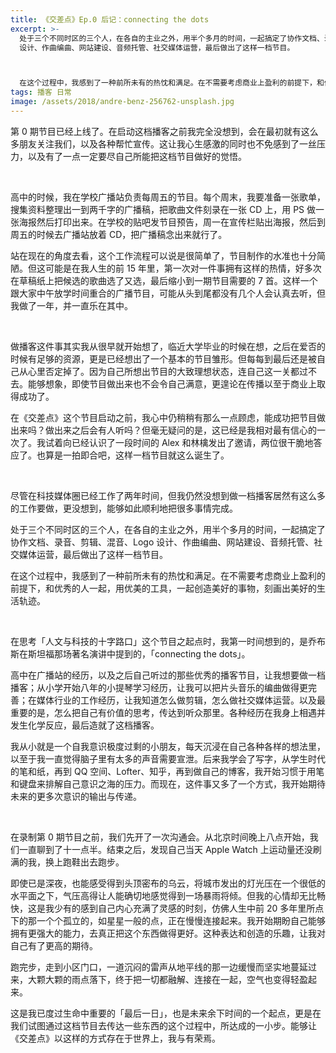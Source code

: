 ```yaml
---
title: 《交差点》Ep.0 后记：connecting the dots
excerpt: >-
  处于三个不同时区的三个人，在各自的主业之外，用半个多月的时间，一起搞定了协作文档、录音、剪辑、混音、Logo
  设计、作曲编曲、网站建设、音频托管、社交媒体运营，最后做出了这样一档节目。



  在这个过程中，我感到了一种前所未有的热忱和满足。在不需要考虑商业上盈利的前提下，和优秀的人一起，用优美的工具，一起创造美好的事物，刻画出美好的生活轨迹。 
tags: 播客 日常
image: /assets/2018/andre-benz-256762-unsplash.jpg
---
```


第 0 期节目已经上线了。在启动这档播客之前我完全没想到，会在最初就有这么多朋友关注我们，以及各种帮忙宣传。这让我心生感激的同时也不免感到了一丝压力，以及有了一点一定要尽自己所能把这档节目做好的觉悟。

<br>

高中的时候，我在学校广播站负责每周五的节目。每个周末，我要准备一张歌单，搜集资料整理出一到两千字的广播稿，把歌曲文件刻录在一张 CD 上，用 PS 做一张海报然后打印出来。在学校的贴吧发节目预告，周一在宣传栏贴出海报，然后到周五的时候去广播站放着 CD，把广播稿念出来就行了。

站在现在的角度去看，这个工作流程可以说是很简单了，节目制作的水准也十分简陋。但这可能是在我人生的前 15 年里，第一次对一件事拥有这样的热情，好多次在草稿纸上把候选的歌曲选了又选，最后缩小到一期节目需要的 7 首。这样一个跟大家中午放学时间重合的广播节目，可能从头到尾都没有几个人会认真去听，但我做了一年，并一直乐在其中。

<br>

做播客这件事其实我从很早就开始想了，临近大学毕业的时候在想，之后在爱否的时候有足够的资源，更是已经想出了一个基本的节目雏形。但每每到最后还是被自己从心里否定掉了。因为自己所想出节目的大致理想状态，连自己这一关都过不去。能够想象，即使节目做出来也不会令自己满意，更遑论在传播以至于商业上取得成功了。

在《交差点》这个节目启动之前，我心中仍稍稍有那么一点顾虑，能成功把节目做出来吗？做出来之后会有人听吗？但毫无疑问的是，这已经是我相对最有信心的一次了。我试着向已经认识了一段时间的 Alex 和林檎发出了邀请，两位很干脆地答应了。也算是一拍即合吧，这样一档节目就这么诞生了。

<br>

尽管在科技媒体圈已经工作了两年时间，但我仍然没想到做一档播客居然有这么多的工作要做，更没想到，能够如此顺利地把很多事情完成。

处于三个不同时区的三个人，在各自的主业之外，用半个多月的时间，一起搞定了协作文档、录音、剪辑、混音、Logo 设计、作曲编曲、网站建设、音频托管、社交媒体运营，最后做出了这样一档节目。

在这个过程中，我感到了一种前所未有的热忱和满足。在不需要考虑商业上盈利的前提下，和优秀的人一起，用优美的工具，一起创造美好的事物，刻画出美好的生活轨迹。

<br>

在思考「人文与科技的十字路口」这个节目之起点时，我第一时间想到的，是乔布斯在斯坦福那场著名演讲中提到的，「connecting the dots」。

高中在广播站的经历，以及之后自己听过的那些优秀的播客节目，让我想要做一档播客；从小学开始八年的小提琴学习经历，让我可以把片头音乐的编曲做得更完善；在媒体行业的工作经历，让我知道怎么做剪辑，怎么做社交媒体运营。以及最重要的是，怎么把自己有价值的思考，传达到听众那里。各种经历在我身上相遇并发生化学反应，最后造就了这档播客。

我从小就是一个自我意识极度过剩的小朋友，每天沉浸在自己各种各样的想法里，以至于我一直觉得脑子里有太多的声音需要宣泄。后来我学会了写字，从学生时代的笔和纸，再到 QQ 空间、Lofter、知乎，再到做自己的博客，我开始习惯于用笔和键盘来排解自己意识之海的压力。而现在，这件事又多了一个方式，我开始期待未来的更多次意识的输出与传递。

<br>

在录制第 0 期节目之前，我们先开了一次沟通会。从北京时间晚上八点开始，我们一直聊到了十一点半。结束之后，发现自己当天 Apple Watch 上运动量还没刷满的我，换上跑鞋出去跑步。

即使已是深夜，也能感受得到头顶密布的乌云，将城市发出的灯光压在一个很低的水平面之下，气压高得让人能确切地感觉得到一场暴雨将倾。但我的心情却无比畅快，这是我少有的感到自己内心充满了灵感的时刻，仿佛人生中前 20 多年里所点下的那一个个孤立的，如星星一般的点，正在慢慢连接起来。我开始期盼自己能够拥有更强大的能力，去真正把这个东西做得更好。这种表达和创造的乐趣，让我对自己有了更高的期待。

跑完步，走到小区门口，一道沉闷的雷声从地平线的那一边缓慢而坚实地蔓延过来，大颗大颗的雨点落下，终于把一切都融解、连接在一起，空气也变得轻盈起来。

这是我已度过生命中重要的「最后一日」，也是未来余下时间的一个起点，更是在我们试图通过这档节目去传达一些东西的这个过程中，所达成的一小步。能够让《交差点》以这样的方式存在于世界上，我与有荣焉。
